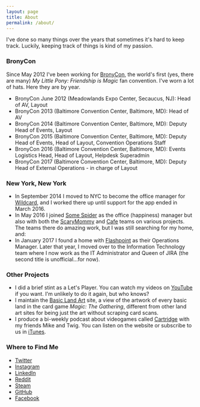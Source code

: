 ```yaml
---
layout: page
title: About
permalink: /about/
---
```


I've done so many things over the years that sometimes it's hard to keep track. Luckily, keeping track of things is kind of my passion.

### BronyCon
Since May 2012 I've been working for [BronyCon](http://bronycon.org), the world's first (yes, there are many) *My Little Pony: Friendship is Magic* fan convention. I've worn a lot of hats. Here they are by year.

- BronyCon June 2012 (Meadowlands Expo Center, Secaucus, NJ): Head of AV, Layout
- BronyCon 2013 (Baltimore Convention Center, Baltimore, MD): Head of AV
- BronyCon 2014 (Baltimore Convention Center, Baltimore, MD): Deputy Head of Events, Layout
- BronyCon 2015 (Baltimore Convention Center, Baltimore, MD): Deputy Head of Events, Head of Layout, Convention Operations Staff
- BronyCon 2016 (Baltimore Convention Center, Baltimore, MD): Events Logistics Head, Head of Layout, Helpdesk Superadmin
- BronyCon 2017 (Baltimore Convention Center, Baltimore, MD): Deputy Head of External Operations - in charge of Layout

### New York, New York
- In September 2014 I moved to NYC to become the office manager for [Wildcard](https://twitter.com/wildcard), and I worked there up until support for the app ended in March 2016. 
- In May 2016 I joined [Some Spider](http://www.somespider.com) as the office (happiness) manager but also with both the [ScaryMommy](http://www.scarymommy.com) and [Cafe](http://www.cafe.com) teams on various projects. The teams there do amazing work, but I was still searching for my home, and:
- In January 2017 I found a home with [Flashpoint](http://www.flashpoint-intel.com) as their Operations Manager. Later that year, I moved over to the Information Technology team where I now work as the IT Administrator and Queen of JIRA (the second title is unofficial...for now).

### Other Projects
- I did a brief stint as a Let's Player. You can watch my videos on [YouTube](https://www.youtube.com/user/emeraldsilver) if you want. I'm unlikely to do it again, but who knows?
- I maintain the [Basic Land Art](http://basiclandart.tumblr.com) site, a view of the artwork of every basic land in the card game *Magic: The Gathering*, different from other land art sites for being just the art without scraping card scans.
- I produce a bi-weekly podcast about videogames called [Cartridge](https://cartridge.simplecast.fm) with my friends Mike and Twig. You can listen on the website or subscribe to us in [iTunes](https://itunes.apple.com/us/podcast/cartridge/id1375851632).

### Where to Find Me
- [Twitter](https://twitter.com/crystallized)
- [Instagram](https://www.instagram.com/rachelviniar/)
- [LinkedIn](https://www.linkedin.com/in/crystallized/)
- [Reddit](https://www.reddit.com/user/crystallized/)
- [Steam](http://steamcommunity.com/id/crystallization/)
- [GitHub](https://github.com/crystalllized)
- [Facebook](https://www.facebook.com/rachelviniar)
